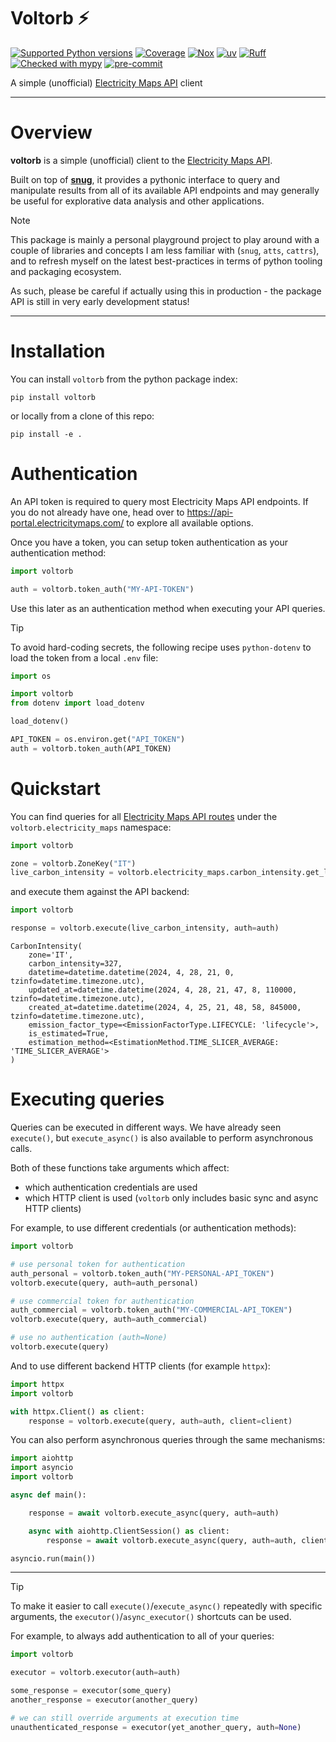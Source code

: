 # Voltorb ⚡

[![Supported Python versions](https://img.shields.io/badge/python-3.10%20%7C%203.11%20%7C%203.12-blue.svg)](https://docs.python.org/3/whatsnew/index.html)
[![Coverage](artefacts/reports/coverage/coverage.svg)](https://coverage.readthedocs.io)
[![Nox](https://img.shields.io/badge/%F0%9F%A6%8A-Nox-D85E00.svg)](https://github.com/wntrblm/nox)
[![uv](https://img.shields.io/endpoint?url=https://raw.githubusercontent.com/astral-sh/uv/main/assets/badge/v0.json)](https://github.com/astral-sh/uv)
[![Ruff](https://img.shields.io/endpoint?url=https://raw.githubusercontent.com/charliermarsh/ruff/main/assets/badge/v2.json)](https://github.com/charliermarsh/ruff)
[![Checked with mypy](https://img.shields.io/badge/mypy-checked-blue)](http://mypy-lang.org/)
[![pre-commit](https://img.shields.io/badge/pre--commit-enabled-brightgreen?logo=pre-commit)](https://github.com/pre-commit/pre-commit)

A simple (unofficial) [Electricity Maps API](https://static.electricitymaps.com/api/docs/index.html) client

---
# Overview

**voltorb** is a simple (unofficial) client to the [Electricity Maps API](https://static.electricitymaps.com/api/docs/index.html).

Built on top of [**snug**](https://github.com/ariebovenberg/snug/tree/main), it provides a pythonic interface to query
and manipulate results from all of its available API endpoints and may generally be useful for explorative data analysis
and other applications.

> [!NOTE]
>
> This package is mainly a personal playground project to play around with a couple of libraries and
> concepts I am less familiar with (`snug`, `atts`, `cattrs`), and to refresh myself on the latest best-practices in
> terms of python tooling and packaging ecosystem.
>
> As such, please be careful if actually using this in production - the package API is still in very early development
> status!

---

# Installation

You can install `voltorb` from the python package index:

```shell
pip install voltorb
```

or locally from a clone of this repo:

```shell
pip install -e .
```

# Authentication

An API token is required to query most Electricity Maps API endpoints. If you do not already have one,
head over to https://api-portal.electricitymaps.com/ to explore all available options.

Once you have a token, you can setup token authentication as your authentication method:

```python
import voltorb

auth = voltorb.token_auth("MY-API-TOKEN")
```

Use this later as an authentication method when executing your API queries.


> [!TIP]
> To avoid hard-coding secrets, the following recipe uses `python-dotenv` to load the token from a local `.env` file:
>
>```python
>import os
>
>import voltorb
>from dotenv import load_dotenv
>
>load_dotenv()
>
>API_TOKEN = os.environ.get("API_TOKEN")
>auth = voltorb.token_auth(API_TOKEN)
>```


# Quickstart

You can find queries for all [Electricity Maps API routes](https://static.electricitymaps.com/api/docs/index.html#routes) under the `voltorb.electricity_maps` namespace:

```python
import voltorb

zone = voltorb.ZoneKey("IT")
live_carbon_intensity = voltorb.electricity_maps.carbon_intensity.get_latest(zone)
```

and execute them against the API backend:

```python
import voltorb

response = voltorb.execute(live_carbon_intensity, auth=auth)
```

```shell
CarbonIntensity(
    zone='IT',
    carbon_intensity=327,
    datetime=datetime.datetime(2024, 4, 28, 21, 0, tzinfo=datetime.timezone.utc),
    updated_at=datetime.datetime(2024, 4, 28, 21, 47, 8, 110000, tzinfo=datetime.timezone.utc),
    created_at=datetime.datetime(2024, 4, 25, 21, 48, 58, 845000, tzinfo=datetime.timezone.utc),
    emission_factor_type=<EmissionFactorType.LIFECYCLE: 'lifecycle'>,
    is_estimated=True,
    estimation_method=<EstimationMethod.TIME_SLICER_AVERAGE: 'TIME_SLICER_AVERAGE'>
)
```

# Executing queries

Queries can be executed in different ways. We have already seen `execute()`, but `execute_async()` is also available
to perform asynchronous calls.

Both of these functions take arguments which affect:

- which authentication credentials are used
- which HTTP client is used (`voltorb` only includes basic sync and async HTTP clients)

For example, to use different credentials (or authentication methods):

```python
import voltorb

# use personal token for authentication
auth_personal = voltorb.token_auth("MY-PERSONAL-API_TOKEN")
voltorb.execute(query, auth=auth_personal)

# use commercial token for authentication
auth_commercial = voltorb.token_auth("MY-COMMERCIAL-API_TOKEN")
voltorb.execute(query, auth=auth_commercial)

# use no authentication (auth=None)
voltorb.execute(query)
```

And to use different backend HTTP clients (for example `httpx`):

```python
import httpx
import voltorb

with httpx.Client() as client:
    response = voltorb.execute(query, auth=auth, client=client)
```

You can also perform asynchronous queries through the same mechanisms:

```python
import aiohttp
import asyncio
import voltorb

async def main():

    response = await voltorb.execute_async(query, auth=auth)

    async with aiohttp.ClientSession() as client:
        response = await voltorb.execute_async(query, auth=auth, client=client)

asyncio.run(main())
```

---

> [!TIP]
> To make it easier to call `execute()`/`execute_async()` repeatedly with specific arguments, the
> `executor()`/`async_executor()` shortcuts can be used.

For example, to always add authentication to all of your queries:

```python
import voltorb

executor = voltorb.executor(auth=auth)

some_response = executor(some_query)
another_response = executor(another_query)

# we can still override arguments at execution time
unauthenticated_response = executor(yet_another_query, auth=None)
```
